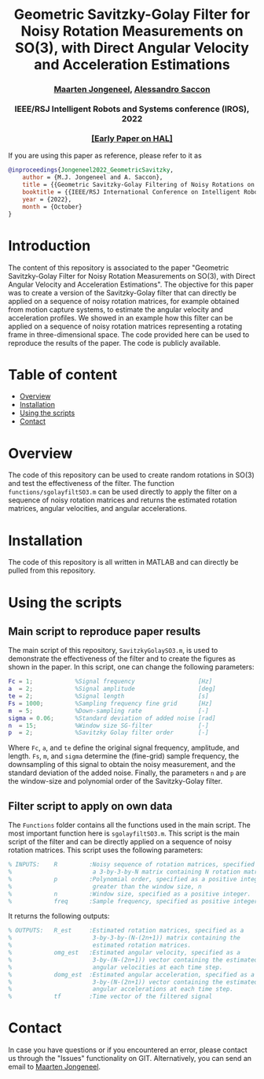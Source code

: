 <h1 align="center">
Geometric Savitzky-Golay Filter for Noisy Rotation Measurements on SO(3), with Direct Angular Velocity and Acceleration Estimations
</h1>
<div align="center">
<h3>
<a href="https://research.tue.nl/en/persons/maarten-jongeneel">Maarten Jongeneel</a>,
<a href="https://research.tue.nl/en/persons/alessandro-saccon">Alessandro Saccon</a>
<br>
<br>
IEEE/RSJ Intelligent Robots and Systems conference (IROS), 2022
<br>
<br>
<a href="https://hal.archives-ouvertes.fr/hal-03603826v1">[Early Paper on HAL]</a>
</h3>
</div>

If you are using this paper as reference, please refer to it as
```bibtex
@inproceedings{Jongeneel2022_GeometricSavitzky,
    author = {M.J. Jongeneel and A. Saccon},
    title = {{Geometric Savitzky-Golay Filtering of Noisy Rotations on SO(3) with Simultaneous Angular Velocity and Acceleration Estimation}},
    booktitle = {{IEEE/RSJ International Conference on Intelligent Robots and Systems (IROS 2022)}},
    year = {2022},
    month = {October}
}
```

Introduction
============

The content of this repository is associated to the paper "Geometric Savitzky-Golay Filter for Noisy Rotation Measurements on SO(3), with Direct Angular Velocity and Acceleration Estimations". The objective for this paper was to create a version of the Savitzky-Golay filter that can directly be applied on a sequence of noisy rotation matrices, for example obtained from motion capture systems, to estimate the angular velocity and acceleration profiles. We showed in an example how this filter can be applied on a sequence of noisy rotation matrices representing a rotating frame in three-dimensional space. The code provided here can be used to reproduce the results of the paper. The code is publicly available.


Table of content
================
- [Overview](#overview)
- [Installation](#installation)
- [Using the scripts](#using-the-scripts)
- [Contact](#contact)

# Overview
The code of this repository can be used to create random rotations in SO(3) and test the effectiveness of the filter. The function ``functions/sgolayfiltSO3.m`` can be used directly to apply the filter on a sequence of noisy rotation matrices and returns the estimated rotation matrices, angular velocities, and angular accelerations. 
# Installation
The code of this repository is all written in MATLAB and can directly be pulled from this repository. 

# Using the scripts
## Main script to reproduce paper results
The main script of this repository, ``SavitzkyGolaySO3.m``, is used to demonstrate the effectiveness of the filter and to create the figures as shown in the paper. In this script, one can change the following parameters:

```matlab
Fc = 1;            %Signal frequency                  [Hz]
a  = 2;            %Signal amplitude                  [deg]
te = 2;            %Signal length                     [s]
Fs = 1000;         %Sampling frequency fine grid      [Hz]
m  = 5;            %Down-sampling rate                [-]
sigma = 0.06;      %Standard deviation of added noise [rad]
n  = 15;           %Window size SG-filter             [-]
p  = 2;            %Savitzky Golay filter order       [-]
```
Where `Fc`, `a`, and `te` define the original signal frequency, amplitude, and length. `Fs`, `m`, and `sigma` determine the (fine-grid) sample frequency, the downsampling of this signal to obtain the noisy measurement, and the standard deviation of the added noise. Finally, the parameters `n` and `p` are the window-size and polynomial order of the Savitzky-Golay filter.

## Filter script to apply on own data
The `Functions` folder contains all the functions used in the main script. The most important function here is `sgolayfiltSO3.m`. This script is the main script of the filter and can be directly applied on a sequence of noisy rotation matrices. This script uses the following parameters:
```matlab
% INPUTS:    R         :Noisy sequence of rotation matrices, specified as
%                       a 3-by-3-by-N matrix containing N rotation matrices
%            p         :Polynomial order, specified as a positive integer,
%                       greater than the window size, n
%            n         :Window size, specified as a positive integer.
%            freq      :Sample frequency, specified as positive integer.
```
It returns the following outputs:
```matlab
% OUTPUTS:   R_est     :Estimated rotation matrices, specified as a
%                       3-by-3-by-(N-(2n+1)) matrix containing the
%                       estimated rotation matrices.
%            omg_est   :Estimated angular velocity, specified as a
%                       3-by-(N-(2n+1)) vector containing the estimated
%                       angular velocities at each time step.
%            domg_est  :Estimated angular acceleration, specified as a
%                       3-by-(N-(2n+1)) vector containing the estimated
%                       angular accelerations at each time step.
%            tf        :Time vector of the filtered signal
```
# Contact
In case you have questions or if you encountered an error, please contact us through the "Issues" functionality on GIT. Alternatively, you can send an email to <a href="mailto:m.j.jongeneel@tue.nl">Maarten Jongeneel</a>.
